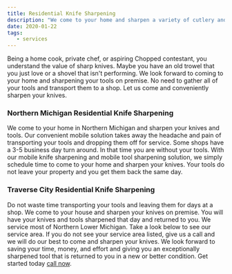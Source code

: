 ```yaml
---
title: Residential Knife Sharpening
description: "We come to your home and sharpen a variety of cutlery and home tools. We sharpen your tools in our mobile workstation to keep your home clean and safe."
date: 2020-01-22
tags:
   - services
---
```

Being a home cook, private chef, or aspiring Chopped contestant, you understand the value of sharp knives.  Maybe you have an old trowel that you just love or a shovel that isn't performing.  We look forward to coming to your home and sharpening your tools on premise.  No need to gather all of your tools and transport them to a shop.  Let us come and conveniently sharpen your knives.  

### Northern Michigan Residential Knife Sharpening

We come to your home in Northern Michigan and sharpen your knives and tools.  Our convenient mobile solution takes away the headache and pain of transporting your tools and dropping them off for service.  Some shops have a 3-5 business day turn around.  In that time you are without your tools. With our mobile knife sharpening and mobile tool sharpening solution, we simply schedule time to come to your home and sharpen your knives.  Your tools do not leave your property and you get them back the same day.

### Traverse City Residential Knife Sharpening

Do not waste time transporting your tools and leaving them for days at a shop.  We come to your house and sharpen your knives on premise.   You will have your knives and tools sharpened that day and returned to you.  We service most of Northern Lower Michigan.  Take a look below to see our service area. If you do not see your service area listed, give us a call and we will do our best to come and sharpen your knives.  We look forward to saving your time, money, and effort and giving you an exceptionally sharpened tool that is returned to you in a new or better condition.  Get started today [call now](tel:+12316761314).